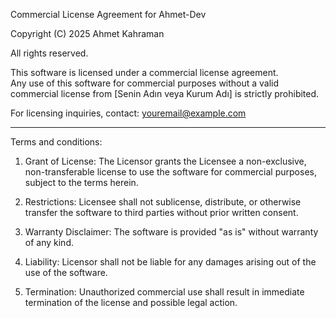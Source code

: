 Commercial License Agreement for Ahmet-Dev

Copyright (C) 2025 Ahmet Kahraman

All rights reserved.

This software is licensed under a commercial license agreement.  
Any use of this software for commercial purposes without a valid commercial license from [Senin Adın veya Kurum Adı] is strictly prohibited.

For licensing inquiries, contact: youremail@example.com

---

Terms and conditions:

1. Grant of License: The Licensor grants the Licensee a non-exclusive, non-transferable license to use the software for commercial purposes, subject to the terms herein.

2. Restrictions: Licensee shall not sublicense, distribute, or otherwise transfer the software to third parties without prior written consent.

3. Warranty Disclaimer: The software is provided "as is" without warranty of any kind.

4. Liability: Licensor shall not be liable for any damages arising out of the use of the software.

5. Termination: Unauthorized commercial use shall result in immediate termination of the license and possible legal action.


